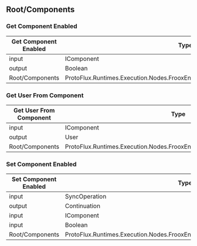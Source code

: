 <!-----------------------------------------------------------------------+
 ! This file has been generated using a script. Do not edit it manually. !
 ! Edit the individual node pages instead.                               !
 +----------------------------------------------------------------------->

## Root/Components

### Get Component Enabled

<!-- ProtofluxNode:start -->
| Get Component Enabled | Type | Label |
| --- | ---- | ----- |
| input | IComponent | Component |
| output | Boolean | * |
| Root/Components | ProtoFlux.Runtimes.Execution.Nodes.FrooxEngine.Components.GetComponentEnabled |  |
<!-- ProtofluxNode:end -->


### Get User From Component

<!-- ProtofluxNode:start -->
| Get User From Component | Type | Label |
| --- | ---- | ----- |
| input | IComponent | Instance |
| output | User | * |
| Root/Components | ProtoFlux.Runtimes.Execution.Nodes.FrooxEngine.Users.GetUserFromComponent |  |
<!-- ProtofluxNode:end -->


### Set Component Enabled

<!-- ProtofluxNode:start -->
| Set Component Enabled | Type | Label |
| --- | ---- | ----- |
| input | SyncOperation | * |
| output | Continuation | Next |
| input | IComponent | Component |
| input | Boolean | State |
| Root/Components | ProtoFlux.Runtimes.Execution.Nodes.FrooxEngine.Components.SetComponentEnabled |  |
<!-- ProtofluxNode:end -->


